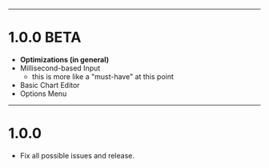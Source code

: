 --------------
# 1.0.0 BETA
* **Optimizations (in general)**
* Millisecond-based Input
    * this is more like a "must-have" at this point
* Basic Chart Editor
* Options Menu

--------------
# 1.0.0
- Fix all possible issues and release.